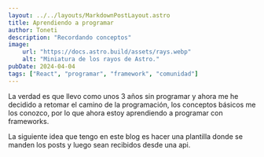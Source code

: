 ```yaml
---
layout: ../../layouts/MarkdownPostLayout.astro
title: Aprendiendo a programar
author: Toneti
description: "Recordando conceptos"
image:
    url: "https://docs.astro.build/assets/rays.webp"
    alt: "Miniatura de los rayos de Astro."
pubDate: 2024-04-04
tags: ["React", "programar", "framework", "comunidad"]
---
```

La verdad es que llevo como unos 3 años sin programar y ahora me he decidido a retomar el camino de la programación, los conceptos básicos me los conozco,
por lo que ahora estoy aprendiendo a programar con frameworks.

La siguiente idea que tengo en este blog es hacer una plantilla donde se manden los posts y luego sean recibidos desde una api.